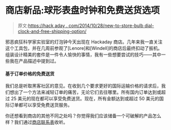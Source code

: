 # 商店新品:球形表盘时钟和免费送货选项

> 原文:[https://hack aday . com/2014/10/28/new-to-store-bulb dial-clock-and-free-shipping-option/](https://hackaday.com/2014/10/28/new-to-the-store-bulbdial-clock-and-free-shipping-option/)

邪恶疯狂科学家实验室的灯泡钟今天出现在 Hackaday 商店。几年来我一直关注这个工具包，并在几周前参观了[Lenore]和[Windell]的商店后最终扣动了扳机。组装设计精美的套件是一件令人愉快的事情，我有一些想要尝试的技巧——其中一些我在产品描述中提到过。

#### 基于订单价格的免费送货

我们总是听取黑客社区的意见。在收到几个要求更好的国际运输价格的请求后，我们想出了一个方法来减轻订单的痛苦，无论它们去往哪里。所有国内订单达到或超过 25 美元的现在都可以享受免费送货。现在，所有金额达到或超过 50 美元的国际订单都可以享受免费送货服务。

你还想看到商店的其他不同之处吗？你觉得我们应该储备一个可破解的产品怎么样？我们通过[商店联系表](http://store.hackaday.com/pages/contact-us)收听。